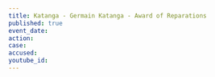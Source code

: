 ```yaml
---
title: Katanga - Germain Katanga - Award of Reparations
published: true
event_date:
action:
case:
accused:
youtube_id:
---
```


